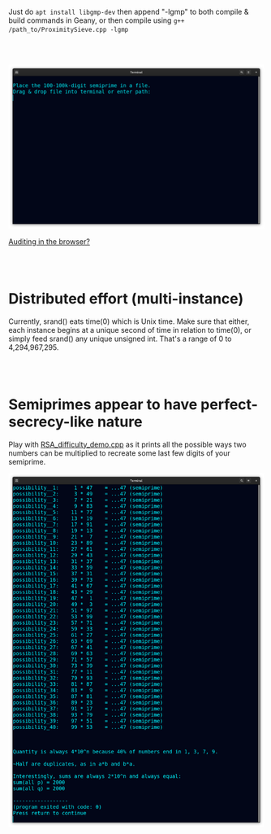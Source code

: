 <!--
Attempt factorization of 100-100k-digit semiprimes used in cryptography.
-->



Just do ```apt install libgmp-dev``` then append "-lgmp" to both compile & build commands in Geany, or then compile using ```g++ /path_to/ProximitySieve.cpp -lgmp```

<br>
<br>

<p align="center">
  <img src="https://raw.githubusercontent.com/compromise-evident/tryRSA/main/Other/Terminal_28e98225f8fb1a15978bbd3db90098b85eb7115d5bd53a10ba22b372f01dfe9e.png">
</p>

[Auditing in the browser?](https://coliru.stacked-crooked.com/a/ed4fcd0c40158487)

<br>
<br>

# Distributed effort (multi-instance)

Currently, srand() eats time(0) which is Unix time. Make sure that either,
each instance begins at a unique second of time in relation to time(0),
or simply feed srand() any unique unsigned int. That's a range of 0 to 4,294,967,295.

<br>
<br>

# Semiprimes appear to have perfect-secrecy-like nature

Play with [RSA_difficulty_demo.cpp](https://github.com/compromise-evident/tryRSA/blob/main/Other/Factorization_theory/RSA_difficulty_demo.cpp)
as it prints all the possible ways two numbers can be multiplied to recreate some last few digits of your semiprime.

<p align="center">
  <img src="https://raw.githubusercontent.com/compromise-evident/tryRSA/main/Other/Factorization_theory/Terminal_a0f8d87dcaa7faa13a8066d6749b5dfc8758ce90d017e94fc0b52237a5719c1e.png">
</p>
